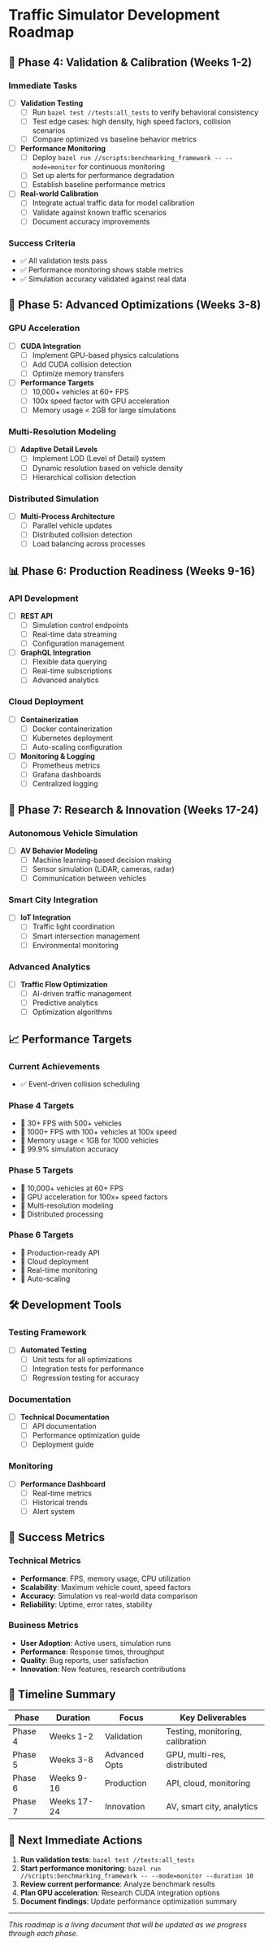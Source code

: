 # Traffic Simulator Development Roadmap

## 🎯 **Phase 4: Validation & Calibration (Weeks 1-2)**

### Immediate Tasks
- [ ] **Validation Testing**
  - [ ] Run `bazel test //tests:all_tests` to verify behavioral consistency
  - [ ] Test edge cases: high density, high speed factors, collision scenarios
  - [ ] Compare optimized vs baseline behavior metrics

- [ ] **Performance Monitoring**
  - [ ] Deploy `bazel run //scripts:benchmarking_framework -- --mode=monitor` for continuous monitoring
  - [ ] Set up alerts for performance degradation
  - [ ] Establish baseline performance metrics

- [ ] **Real-world Calibration**
  - [ ] Integrate actual traffic data for model calibration
  - [ ] Validate against known traffic scenarios
  - [ ] Document accuracy improvements

### Success Criteria
- ✅ All validation tests pass
- ✅ Performance monitoring shows stable metrics
- ✅ Simulation accuracy validated against real data

## 🚀 **Phase 5: Advanced Optimizations (Weeks 3-8)**

### GPU Acceleration
- [ ] **CUDA Integration**
  - [ ] Implement GPU-based physics calculations
  - [ ] Add CUDA collision detection
  - [ ] Optimize memory transfers

- [ ] **Performance Targets**
  - [ ] 10,000+ vehicles at 60+ FPS
  - [ ] 100x speed factor with GPU acceleration
  - [ ] Memory usage < 2GB for large simulations

### Multi-Resolution Modeling
- [ ] **Adaptive Detail Levels**
  - [ ] Implement LOD (Level of Detail) system
  - [ ] Dynamic resolution based on vehicle density
  - [ ] Hierarchical collision detection

### Distributed Simulation
- [ ] **Multi-Process Architecture**
  - [ ] Parallel vehicle updates
  - [ ] Distributed collision detection
  - [ ] Load balancing across processes

## 📊 **Phase 6: Production Readiness (Weeks 9-16)**

### API Development
- [ ] **REST API**
  - [ ] Simulation control endpoints
  - [ ] Real-time data streaming
  - [ ] Configuration management

- [ ] **GraphQL Integration**
  - [ ] Flexible data querying
  - [ ] Real-time subscriptions
  - [ ] Advanced analytics

### Cloud Deployment
- [ ] **Containerization**
  - [ ] Docker containerization
  - [ ] Kubernetes deployment
  - [ ] Auto-scaling configuration

- [ ] **Monitoring & Logging**
  - [ ] Prometheus metrics
  - [ ] Grafana dashboards
  - [ ] Centralized logging

## 🔬 **Phase 7: Research & Innovation (Weeks 17-24)**

### Autonomous Vehicle Simulation
- [ ] **AV Behavior Modeling**
  - [ ] Machine learning-based decision making
  - [ ] Sensor simulation (LiDAR, cameras, radar)
  - [ ] Communication between vehicles

### Smart City Integration
- [ ] **IoT Integration**
  - [ ] Traffic light coordination
  - [ ] Smart intersection management
  - [ ] Environmental monitoring

### Advanced Analytics
- [ ] **Traffic Flow Optimization**
  - [ ] AI-driven traffic management
  - [ ] Predictive analytics
  - [ ] Optimization algorithms

## 📈 **Performance Targets**

### Current Achievements
- ✅ Event-driven collision scheduling

### Phase 4 Targets
- 🎯 30+ FPS with 500+ vehicles
- 🎯 1000+ FPS with 100+ vehicles at 100x speed
- 🎯 Memory usage < 1GB for 1000 vehicles
- 🎯 99.9% simulation accuracy

### Phase 5 Targets
- 🎯 10,000+ vehicles at 60+ FPS
- 🎯 GPU acceleration for 100x+ speed factors
- 🎯 Multi-resolution modeling
- 🎯 Distributed processing

### Phase 6 Targets
- 🎯 Production-ready API
- 🎯 Cloud deployment
- 🎯 Real-time monitoring
- 🎯 Auto-scaling

## 🛠️ **Development Tools**

### Testing Framework
- [ ] **Automated Testing**
  - [ ] Unit tests for all optimizations
  - [ ] Integration tests for performance
  - [ ] Regression testing for accuracy

### Documentation
- [ ] **Technical Documentation**
  - [ ] API documentation
  - [ ] Performance optimization guide
  - [ ] Deployment guide

### Monitoring
- [ ] **Performance Dashboard**
  - [ ] Real-time metrics
  - [ ] Historical trends
  - [ ] Alert system

## 🎯 **Success Metrics**

### Technical Metrics
- **Performance**: FPS, memory usage, CPU utilization
- **Scalability**: Maximum vehicle count, speed factors
- **Accuracy**: Simulation vs real-world data comparison
- **Reliability**: Uptime, error rates, stability

### Business Metrics
- **User Adoption**: Active users, simulation runs
- **Performance**: Response times, throughput
- **Quality**: Bug reports, user satisfaction
- **Innovation**: New features, research contributions

## 📅 **Timeline Summary**

| Phase | Duration | Focus | Key Deliverables |
|-------|----------|-------|------------------|
| Phase 4 | Weeks 1-2 | Validation | Testing, monitoring, calibration |
| Phase 5 | Weeks 3-8 | Advanced Opts | GPU, multi-res, distributed |
| Phase 6 | Weeks 9-16 | Production | API, cloud, monitoring |
| Phase 7 | Weeks 17-24 | Innovation | AV, smart city, analytics |

## 🚀 **Next Immediate Actions**

1. **Run validation tests**: `bazel test //tests:all_tests`
2. **Start performance monitoring**: `bazel run //scripts:benchmarking_framework -- --mode=monitor --duration 10`
3. **Review current performance**: Analyze benchmark results
4. **Plan GPU acceleration**: Research CUDA integration options
5. **Document findings**: Update performance optimization summary

---

*This roadmap is a living document that will be updated as we progress through each phase.*
